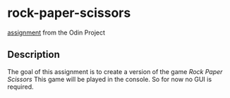 # rock-paper-scissors
[assignment](https://www.theodinproject.com/lessons/foundations-rock-paper-scissors) from the Odin Project

## Description
The goal of this assignment is to create a version of the game *Rock Paper Scissors*
This game will be played in the console. So for now no GUI is required.
